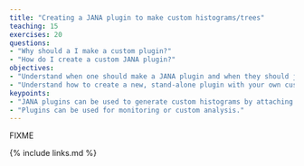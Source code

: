 ```yaml
---
title: "Creating a JANA plugin to make custom histograms/trees"
teaching: 15
exercises: 20
questions:
- "Why should a I make a custom plugin?"
- "How do I create a custom JANA plugin?"
objectives:
- "Understand when one should make a JANA plugin and when they should just use a ROOT macro."
- "Understand how to create a new, stand-alone plugin with your own custom histograms."
keypoints:
- "JANA plugins can be used to generate custom histograms by attaching directly to the reconstruction process."
- "Plugins can be used for monitoring or custom analysis."
---
```

FIXME

{% include links.md %}

